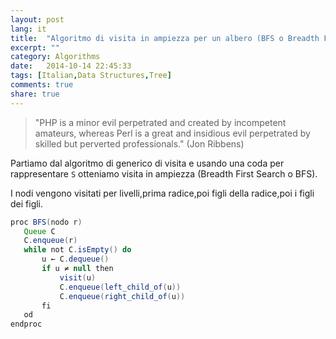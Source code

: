 ```yaml
---
layout: post
lang: it
title:  "Algoritmo di visita in ampiezza per un albero (BFS o Breadth First Search)"
excerpt: ""
category: Algorithms
date:   2014-10-14 22:45:33
tags: [Italian,Data Structures,Tree]
comments: true
share: true
---
```


> "PHP is a minor evil perpetrated and created by incompetent amateurs, whereas Perl is a great and insidious evil perpetrated by skilled but perverted professionals."
(Jon Ribbens)

Partiamo dal algoritmo di generico di visita e usando una coda per rappresentare `S` otteniamo visita in ampiezza (Breadth First Search o BFS).

I nodi vengono visitati per livelli,prima radice,poi figli della radice,poi i figli dei figli.

```java
proc BFS(nodo r)
   Queue C
   C.enqueue(r)
   while not C.isEmpty() do 
       u ← C.dequeue()
       if u ≠ null then
           visit(u)
           C.enqueue(left_child_of(u))
           C.enqueue(right_child_of(u))
       fi	
   od
endproc 
```
